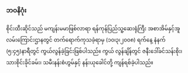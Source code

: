 ### ဘဝနိဂုံး

စိုင်းထီးဆိုင်သည် မကျန်းမမာဖြစ်လာရာ ရန်ကုန်ပြည်သူ့ဆေးရုံကြီး အစာအိမ်နှင့်အူလမ်းကြောင်းဌာနတွင် တက်ရောက်ကုသခဲ့ရာမှ (၁၀၊၃၊၂၀၀၈) ရက်နေ့ နံနက် (၅:၄၅)နာရီတွင် ကွယ်လွန်ခဲ့ခြင်းဖြစ်ပါသည်။ ကွယ်
လွန်ချိန်တွင် ဇနီးဒေါ်ခင်သန်းစိုး၊ သားစိုင်းခိုင်ခမ်း၊ သမီးနန်းစံဟွမ်နှင့် နန်းယုခေါင်တို့ ကျန်ရစ်ခဲ့ပါသည်။